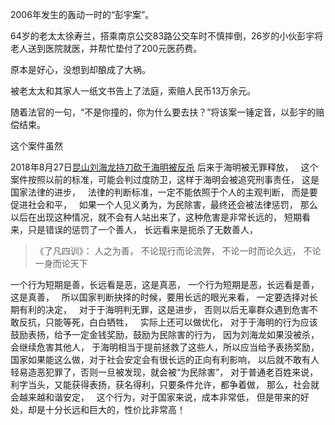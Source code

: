 2006年发生的轰动一时的“彭宇案”。

64岁的老太太徐寿兰，搭乘南京公交83路公交车时不慎摔倒，26岁的小伙彭宇将老人送到医院就医，并帮忙垫付了200元医药费。

原本是好心，没想到却酿成了大祸。

被老太太和其家人一纸文书告上了法庭，索赔人民币13万余元。

随着法官的一句，“不是你撞的，你为什么要去扶？”将该案一锤定音，以彭宇的赔偿结束。

这个案件虽然








2018年8月27日[昆山刘海龙持刀砍于海明被反杀](https://www.kancloud.cn/luojiangtao/foshuoxinwen/2635739)
后来于海明被无罪释放，
&nbsp;
这个案件按照以前的标准，可能会判过度防卫，这样于海明会被追究刑事责任，
这是国家法律的进步，
&nbsp;
法律的判断标准，一定不能依照于个人的主观判断，
而是要促进社会和平，
&nbsp;
如果一个人见义勇为，为民除害，最终还会被法律惩罚，
那么以后在出现这种情况，就不会有人站出来了，这种危害是非常长远的，
短期看来，只是错误的惩罚了一个善人，
长远看来是扼杀了无数善人，

> 《了凡四训》：
> 人之为善，
> 不论现行而论流弊，
> 不论一时而论久远，
> 不论一身而论天下

一个行为短期是善，长远看是恶，这是真恶，
一个行为短期是恶，长远看是善，这是真善，
&nbsp;
所以国家判断抉择的时候，要用长远的眼光来看，
一定要选择对长期有利的决定，
&nbsp;
对于于海明判无罪，这是进步，
否则以后无辜群众遇到危害不敢反抗，只能等死，白白牺牲，
&nbsp;
实际上还可以做优化，
对于于海明的行为应该鼓励表扬，给予一定金钱奖励，鼓励为民除害的行为，
因为刘海龙如果没被杀，会继续危害其他人，
于海明相当于提前拯救了这些人，所以应当给予表扬奖励，
&nbsp;
国家如果能这么做，对于社会安定会有很长远的正向有利影响，
以后就不敢有人轻易造恶犯罪了，否则一旦被发现，就会被“为民除害”，
对于普通老百姓来说，利字当头，又能获得表扬，获名得利，只要条件允许，都争着做，
那么，社会就会越来越和谐安定，
&nbsp;
这个行为，对于国家来说，成本非常低，
但是带来的好处，却是十分长远和巨大的，性价比非常高！

